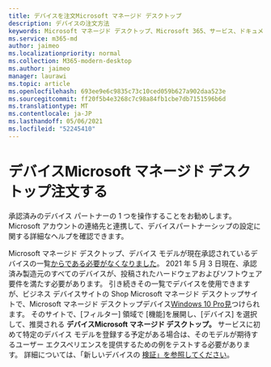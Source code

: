 ```yaml
---
title: デバイスを注文Microsoft マネージド デスクトップ
description: デバイスの注文方法
keywords: Microsoft マネージド デスクトップ、Microsoft 365、サービス、ドキュメント
ms.service: m365-md
author: jaimeo
ms.localizationpriority: normal
ms.collection: M365-modern-desktop
ms.author: jaimeo
manager: laurawi
ms.topic: article
ms.openlocfilehash: 693ee9e6c9835c73c10ced059b627a902daa523e
ms.sourcegitcommit: ff20f5b4e3268c7c98a84fb1cbe7db7151596b6d
ms.translationtype: MT
ms.contentlocale: ja-JP
ms.lasthandoff: 05/06/2021
ms.locfileid: "52245410"
---
```

# <a name="order-microsoft-managed-desktop-devices"></a>デバイスMicrosoft マネージド デスクトップ注文する

承認済みのデバイス パートナーの 1 つを操作することをお勧めします。 Microsoft アカウントの連絡先と連携して、デバイスパートナーシップの設定に関する詳細なヘルプを確認できます。

Microsoft マネージド デスクトップ、デバイス モデルが現在承認されているデバイスの一覧[からである必要がなくなりました](../service-description/device-list.md)。 2021 年 5 月 3 日現在、承認済み製造元のすべてのデバイスが、投稿されたハードウェアおよびソフトウェア要件を満たす必要があります。 引き続きその一覧でデバイスを使用できますが、ビジネス デバイスサイトの Shop Microsoft マネージド デスクトップサイトで、Microsoft マネージド デスクトップデバイス[Windows 10 Pro見](https://www.microsoft.com/windowsforbusiness/view-all-devices)つけられます。 そのサイトで、[フィルター] 領域で [機能]を展開し、[デバイス] を選択して、推奨される **デバイスMicrosoft マネージド デスクトップ。** サービスに初めて特定のデバイス モデルを登録する予定がある場合は、そのモデルが期待するユーザー エクスペリエンスを提供するための例をテストする必要があります。 詳細については、「新しいデバイスの [検証」を参照してください](../get-started/validate-device.md)。

